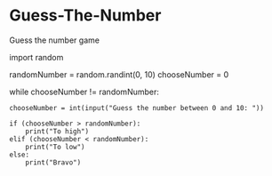 # Guess-The-Number
Guess the number game

import random

randomNumber = random.randint(0, 10)
chooseNumber = 0

while chooseNumber != randomNumber:

    chooseNumber = int(input("Guess the number between 0 and 10: "))

    if (chooseNumber > randomNumber):
        print("To high")
    elif (chooseNumber < randomNumber):
        print("To low")
    else:
        print("Bravo")

